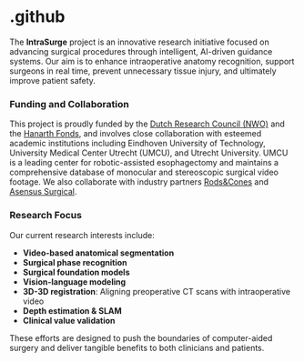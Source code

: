 # .github

The **IntraSurge** project is an innovative research initiative focused on advancing surgical procedures through intelligent, AI-driven guidance systems. Our aim is to enhance intraoperative anatomy recognition, support surgeons in real time, prevent unnecessary tissue injury, and ultimately improve patient safety.

### Funding and Collaboration

This project is proudly funded by the [Dutch Research Council (NWO)](https://www.nwo.nl/en/projects/kich1st0321019) and the [Hanarth Fonds](https://www.hanarthfonds.nl/en/en-granted-applications/en-2022-call/en-jelle-ruurda), and involves close collaboration with esteemed academic institutions including Eindhoven University of Technology, University Medical Center Utrecht (UMCU), and Utrecht University. UMCU is a leading center for robotic-assisted esophagectomy and maintains a comprehensive database of monocular and stereoscopic surgical video footage. We also collaborate with industry partners [Rods&Cones](https://rods-cones.com/) and [Asensus Surgical](https://www.asensus.com/).


### Research Focus

Our current research interests include:

- **Video-based anatomical segmentation**
- **Surgical phase recognition**
- **Surgical foundation models**
- **Vision-language modeling**
- **3D-3D registration**: Aligning preoperative CT scans with intraoperative video
- **Depth estimation & SLAM**
- **Clinical value validation**

These efforts are designed to push the boundaries of computer-aided surgery and deliver tangible benefits to both clinicians and patients.
